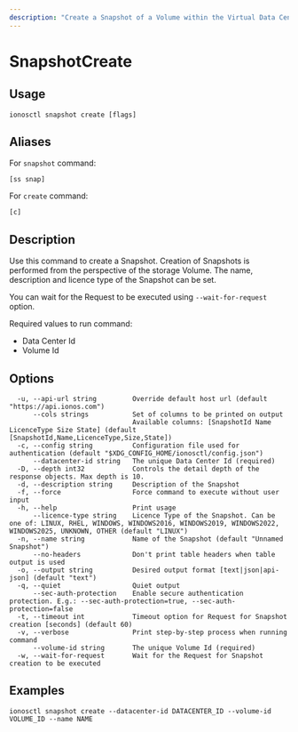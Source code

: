 ```yaml
---
description: "Create a Snapshot of a Volume within the Virtual Data Center"
---
```


# SnapshotCreate

## Usage

```text
ionosctl snapshot create [flags]
```

## Aliases

For `snapshot` command:

```text
[ss snap]
```

For `create` command:

```text
[c]
```

## Description

Use this command to create a Snapshot. Creation of Snapshots is performed from the perspective of the storage Volume. The name, description and licence type of the Snapshot can be set.

You can wait for the Request to be executed using `--wait-for-request` option.

Required values to run command:

* Data Center Id
* Volume Id

## Options

```text
  -u, --api-url string         Override default host url (default "https://api.ionos.com")
      --cols strings           Set of columns to be printed on output 
                               Available columns: [SnapshotId Name LicenceType Size State] (default [SnapshotId,Name,LicenceType,Size,State])
  -c, --config string          Configuration file used for authentication (default "$XDG_CONFIG_HOME/ionosctl/config.json")
      --datacenter-id string   The unique Data Center Id (required)
  -D, --depth int32            Controls the detail depth of the response objects. Max depth is 10.
  -d, --description string     Description of the Snapshot
  -f, --force                  Force command to execute without user input
  -h, --help                   Print usage
      --licence-type string    Licence Type of the Snapshot. Can be one of: LINUX, RHEL, WINDOWS, WINDOWS2016, WINDOWS2019, WINDOWS2022, WINDOWS2025, UNKNOWN, OTHER (default "LINUX")
  -n, --name string            Name of the Snapshot (default "Unnamed Snapshot")
      --no-headers             Don't print table headers when table output is used
  -o, --output string          Desired output format [text|json|api-json] (default "text")
  -q, --quiet                  Quiet output
      --sec-auth-protection    Enable secure authentication protection. E.g.: --sec-auth-protection=true, --sec-auth-protection=false
  -t, --timeout int            Timeout option for Request for Snapshot creation [seconds] (default 60)
  -v, --verbose                Print step-by-step process when running command
      --volume-id string       The unique Volume Id (required)
  -w, --wait-for-request       Wait for the Request for Snapshot creation to be executed
```

## Examples

```text
ionosctl snapshot create --datacenter-id DATACENTER_ID --volume-id VOLUME_ID --name NAME
```

